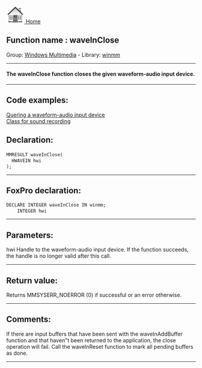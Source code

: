 [<img src="../../images/home.png"> Home ](https://github.com/VFPX/Win32API)  

## Function name : waveInClose
Group: [Windows Multimedia](../../functions_group.md#Windows_Multimedia)  -  Library: [winmm](../../libraries.md#winmm)  
***  


#### The waveInClose function closes the given waveform-audio input device.
***  


## Code examples:
[Quering a waveform-audio input device](../../samples/sample_366.md)  
[Class for sound recording](../../samples/sample_420.md)  

## Declaration:
```foxpro  
MMRESULT waveInClose(
  HWAVEIN hwi
);  
```  
***  


## FoxPro declaration:
```foxpro  
DECLARE INTEGER waveInClose IN winmm;
	INTEGER hwi  
```  
***  


## Parameters:
hwi 
Handle to the waveform-audio input device. If the function succeeds, the handle is no longer valid after this call.   
***  


## Return value:
Returns MMSYSERR_NOERROR (0) if successful or an error otherwise.  
***  


## Comments:
If there are input buffers that have been sent with the waveInAddBuffer function and that haven"t been returned to the application, the close operation will fail. Call the waveInReset function to mark all pending buffers as done.  
  
***  

